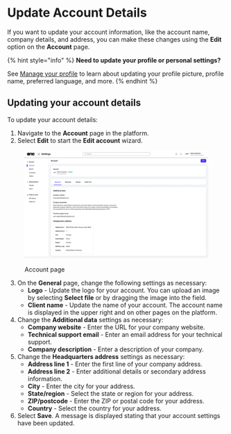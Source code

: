 # Update Account Details

If you want to update your account information, like the account name, company details, and address, you can make these changes using the **Edit** option on the **Account** page.&#x20;

{% hint style="info" %}
**Need to update your profile or personal settings?**

See [Manage your profile](../../../marketplace-platform/getting-started/interface/manage-profile.md) to learn about updating your profile picture, profile name, preferred language, and more.
{% endhint %}

## Updating your account details

To update your account details:

1. Navigate to the **Account** page in the platform.
2. Select **Edit** to start the **Edit account** wizard.

<figure><img src="../../../.gitbook/assets/settings_account_page.png" alt=""><figcaption><p>Account page</p></figcaption></figure>

3. On the **General** page, change the following settings as necessary:
   * **Logo** - Update the logo for your account. You can upload an image by selecting **Select file** or by dragging the image into the field.
   * **Client name** - Update the name of your account. The account name is displayed in the upper right and on other pages on the platform.
4. Change the **Additional data** settings as necessary:
   * **Company website** - Enter the URL for your company website.
   * **Technical support email** - Enter an email address for your technical support.
   * **Company description** - Enter a description of your company.
5. Change the **Headquarters address** settings as necessary:
   * **Address line 1** - Enter the first line of your company address.
   * **Address line 2** - Enter additional details or secondary address information.
   * **City** - Enter the city for your address.
   * **State/region** - Select the state or region for your address.
   * **ZIP/postcode** - Enter the ZIP or postal code for your address.
   * **Country** - Select the country for your address.
6. Select **Save**. A message is displayed stating that your account settings have been updated.
